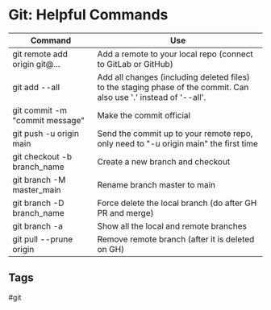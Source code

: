 # Git: Helpful Commands
|   Command                                                  |   Use
|   -                                                                    |   -
|   git remote add origin git@...                   |  Add a remote to your local repo (connect to GitLab or GitHub)
|   git add --all                                                |   Add all changes (including deleted files) to the staging phase of the commit. Can also use '.' instead of '--all'.
|   git commit -m "commit message"       |  Make the commit official
|   git push -u origin main                            |  Send the commit up to your remote repo, only need to "-u origin main" the first time
|   git checkout -b branch_name                | Create a new branch and checkout
|   git branch -M master_main                    | Rename branch master to main
|   git branch -D branch_name                   | Force delete the local branch (do after GH PR and merge)
|   git branch -a                                              | Show all the local and remote branches
|   git pull --prune origin                               | Remove remote branch (after it is deleted on GH)
## Tags
#git
